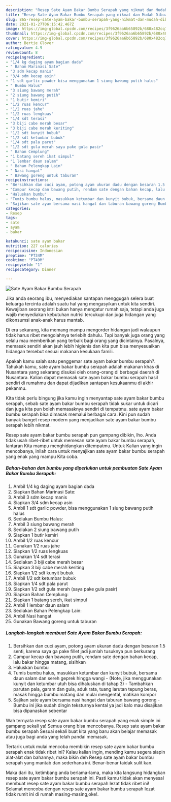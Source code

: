 ```yaml
---
description: "Resep Sate Ayam Bakar Bumbu Serapah yang nikmat dan Mudah Dibuat"
title: "Resep Sate Ayam Bakar Bumbu Serapah yang nikmat dan Mudah Dibuat"
slug: 865-resep-sate-ayam-bakar-bumbu-serapah-yang-nikmat-dan-mudah-dibuat
date: 2021-01-27T06:15:42.467Z
image: https://img-global.cpcdn.com/recipes/3f9626aa6b65892b/680x482cq70/sate-ayam-bakar-bumbu-serapah-foto-resep-utama.jpg
thumbnail: https://img-global.cpcdn.com/recipes/3f9626aa6b65892b/680x482cq70/sate-ayam-bakar-bumbu-serapah-foto-resep-utama.jpg
cover: https://img-global.cpcdn.com/recipes/3f9626aa6b65892b/680x482cq70/sate-ayam-bakar-bumbu-serapah-foto-resep-utama.jpg
author: Bertie Glover
ratingvalue: 4.9
reviewcount: 8
recipeingredient:
- "1/4 kg daging ayam bagian dada"
- " Bahan Marinasi Sate"
- "3 sdm kecap manis"
- "3/4 sdm kecap asin"
- "1 sdt garlic powder bisa menggunakan 1 siung bawang putih halus"
- " Bumbu Halus"
- "3 siung bawang merah"
- "2 siung bawang putih"
- "1 butir kemiri"
- "1/2 ruas kencur"
- "1/2 ruas jahe"
- "1/2 ruas lengkuas"
- "1/4 sdt terasi"
- "3 biji cabe merah besar"
- "3 biji cabe merah keriting"
- "1/2 sdt kunyit bubuk"
- "1/2 sdt ketumbar bubuk"
- "1/4 sdt pala parut"
- "1/2 sdt gula merah saya pake gula pasir"
- " Bahan Cemplung"
- "1 batang sereh ikat simpul"
- "1 lembar daun salam"
- " Bahan Pelengkap Lain"
- " Nasi hangat"
- " Bawang goreng untuk taburan"
recipeinstructions:
- "Bersihkan dan cuci ayam, potong ayam ukuran dadu dengan besaran 1.5 senti, karena saya ga pake fillet jadi jumlah tusuknya pun berkurang"
- "Campur kecap dan bawang putih, rendam sate dengan bahan kecap, lalu bakar hingga matang, sisihkan"
- "Haluskan bumbu"
- "Tumis bumbu halus, masukkan ketumbar dan kunyit bubuk, bersama daun salam dan sereh geprek hingga wangi (Note, jika menggunakan kunyit dan ketumbar utuh bisa dihaluskan di tahap 3) Tambahkan parutan pala, garam dan gula, aduk rata, tuang larutan tepung beras, masak hingga bumbu matang dan mulai mengental, matikan kompor"
- "Sajikan sate ayam bersama nasi hangat dan taburan bawang goreng Bumbu ini jika sudah dingin teksturnya kental ya jadi kalo mau disajikan bisa dipanaskan sebentar"
categories:
- Resep
tags:
- sate
- ayam
- bakar

katakunci: sate ayam bakar 
nutrition: 227 calories
recipecuisine: Indonesian
preptime: "PT34M"
cooktime: "PT49M"
recipeyield: "1"
recipecategory: Dinner

---
```



![Sate Ayam Bakar Bumbu Serapah](https://img-global.cpcdn.com/recipes/3f9626aa6b65892b/680x482cq70/sate-ayam-bakar-bumbu-serapah-foto-resep-utama.jpg)

Jika anda seorang ibu, menyediakan santapan menggugah selera buat keluarga tercinta adalah suatu hal yang mengasyikan untuk kita sendiri. Kewajiban seorang istri bukan hanya mengatur rumah saja, tetapi anda juga wajib menyediakan kebutuhan nutrisi tercukupi dan juga hidangan yang dikonsumsi anak-anak harus mantab.

Di era  sekarang, kita memang mampu mengorder hidangan jadi walaupun tidak harus ribet mengolahnya terlebih dahulu. Tapi banyak juga orang yang selalu mau memberikan yang terbaik bagi orang yang dicintainya. Pasalnya, memasak sendiri akan jauh lebih higienis dan kita pun bisa menyesuaikan hidangan tersebut sesuai makanan kesukaan famili. 



Apakah kamu salah satu penggemar sate ayam bakar bumbu serapah?. Tahukah kamu, sate ayam bakar bumbu serapah adalah makanan khas di Nusantara yang sekarang disukai oleh orang-orang di berbagai daerah di Nusantara. Kalian dapat memasak sate ayam bakar bumbu serapah hasil sendiri di rumahmu dan dapat dijadikan santapan kesukaanmu di akhir pekanmu.

Kita tidak perlu bingung jika kamu ingin menyantap sate ayam bakar bumbu serapah, sebab sate ayam bakar bumbu serapah tidak sukar untuk dicari dan juga kita pun boleh memasaknya sendiri di tempatmu. sate ayam bakar bumbu serapah bisa dimasak memalui berbagai cara. Kini pun sudah banyak banget resep modern yang menjadikan sate ayam bakar bumbu serapah lebih nikmat.

Resep sate ayam bakar bumbu serapah pun gampang dibikin, lho. Anda tidak usah ribet-ribet untuk memesan sate ayam bakar bumbu serapah, lantaran Kita mampu menghidangkan ditempatmu. Untuk Kalian yang ingin mencobanya, inilah cara untuk menyajikan sate ayam bakar bumbu serapah yang enak yang mampu Kita coba.

<!--inarticleads1-->

##### Bahan-bahan dan bumbu yang diperlukan untuk pembuatan Sate Ayam Bakar Bumbu Serapah:

1. Ambil 1/4 kg daging ayam bagian dada
1. Siapkan  Bahan Marinasi Sate:
1. Ambil 3 sdm kecap manis
1. Siapkan 3/4 sdm kecap asin
1. Ambil 1 sdt garlic powder, bisa menggunakan 1 siung bawang putih halus
1. Sediakan  Bumbu Halus:
1. Ambil 3 siung bawang merah
1. Sediakan 2 siung bawang putih
1. Siapkan 1 butir kemiri
1. Ambil 1/2 ruas kencur
1. Gunakan 1/2 ruas jahe
1. Siapkan 1/2 ruas lengkuas
1. Gunakan 1/4 sdt terasi
1. Sediakan 3 biji cabe merah besar
1. Siapkan 3 biji cabe merah keriting
1. Siapkan 1/2 sdt kunyit bubuk
1. Ambil 1/2 sdt ketumbar bubuk
1. Siapkan 1/4 sdt pala parut
1. Siapkan 1/2 sdt gula merah (saya pake gula pasir)
1. Siapkan  Bahan Cemplung:
1. Siapkan 1 batang sereh, ikat simpul
1. Ambil 1 lembar daun salam
1. Sediakan  Bahan Pelengkap Lain:
1. Ambil  Nasi hangat
1. Gunakan  Bawang goreng untuk taburan




<!--inarticleads2-->

##### Langkah-langkah membuat Sate Ayam Bakar Bumbu Serapah:

1. Bersihkan dan cuci ayam, potong ayam ukuran dadu dengan besaran 1.5 senti, karena saya ga pake fillet jadi jumlah tusuknya pun berkurang
1. Campur kecap dan bawang putih, rendam sate dengan bahan kecap, lalu bakar hingga matang, sisihkan
1. Haluskan bumbu
1. Tumis bumbu halus, masukkan ketumbar dan kunyit bubuk, bersama daun salam dan sereh geprek hingga wangi - (Note, jika menggunakan kunyit dan ketumbar utuh bisa dihaluskan di tahap 3) - Tambahkan parutan pala, garam dan gula, aduk rata, tuang larutan tepung beras, masak hingga bumbu matang dan mulai mengental, matikan kompor
1. Sajikan sate ayam bersama nasi hangat dan taburan bawang goreng - Bumbu ini jika sudah dingin teksturnya kental ya jadi kalo mau disajikan bisa dipanaskan sebentar




Wah ternyata resep sate ayam bakar bumbu serapah yang enak simple ini gampang sekali ya! Semua orang bisa mencobanya. Resep sate ayam bakar bumbu serapah Sesuai sekali buat kita yang baru akan belajar memasak atau juga bagi anda yang telah pandai memasak.

Tertarik untuk mulai mencoba membikin resep sate ayam bakar bumbu serapah enak tidak ribet ini? Kalau kalian ingin, mending kamu segera siapin alat-alat dan bahannya, maka bikin deh Resep sate ayam bakar bumbu serapah yang mantab dan sederhana ini. Benar-benar taidak sulit kan. 

Maka dari itu, ketimbang anda berlama-lama, maka kita langsung hidangkan resep sate ayam bakar bumbu serapah ini. Pasti kamu tiidak akan menyesal membuat resep sate ayam bakar bumbu serapah lezat tidak ribet ini! Selamat mencoba dengan resep sate ayam bakar bumbu serapah lezat tidak rumit ini di rumah masing-masing,oke!.

